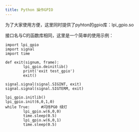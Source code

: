 ```yaml
---
title: Python 操作GPIO
---
```


为了大家使用方便，这里同时提供了pyhton的gpio库：lpi\_gpio.so

接口名与C的函数库相同，这里是一个简单的使用示例：

```
import lpi_gpio
import signal
import time

def exit(signum, frame):
        lpi_gpio.deinitlib()
        print('exit test_gpio')    
        exit()

signal.signal(signal.SIGINT, exit)
signal.signal(signal.SIGTERM, exit)

lpi_gpio.initlib()
lpi_gpio.init(6,0,1,0)
while True:     #闪烁PG0 绿灯
        lpi_gpio.w(6,0,0)
        time.sleep(0.5)
        lpi_gpio.w(6,0,1)
        time.sleep(0.5)
```
